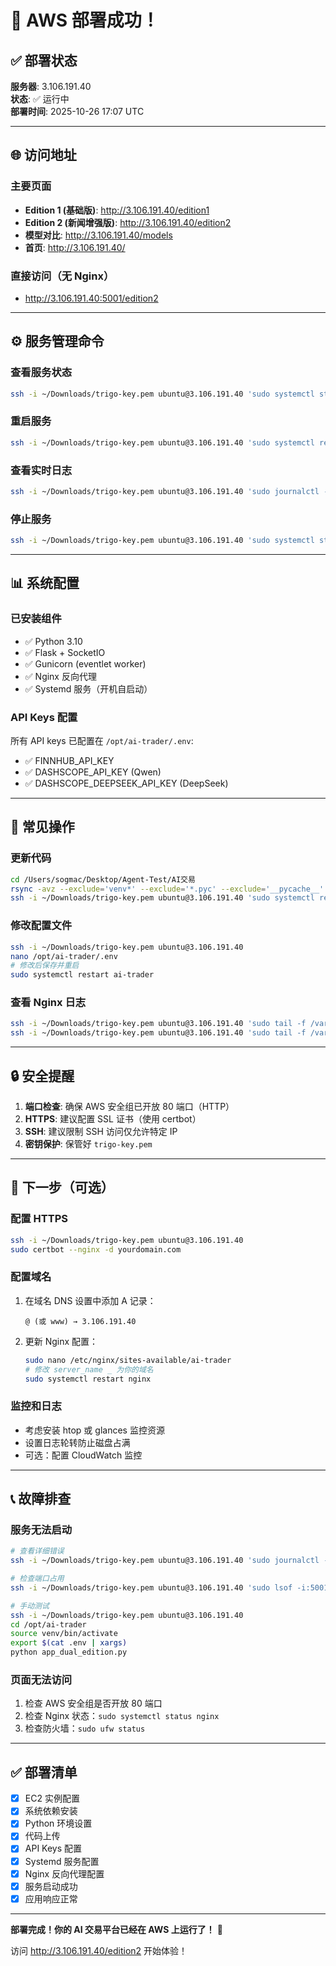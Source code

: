 # 🎉 AWS 部署成功！

## ✅ 部署状态

**服务器**: 3.106.191.40  
**状态**: ✅ 运行中  
**部署时间**: 2025-10-26 17:07 UTC

---

## 🌐 访问地址

### 主要页面
- **Edition 1 (基础版)**: http://3.106.191.40/edition1
- **Edition 2 (新闻增强版)**: http://3.106.191.40/edition2
- **模型对比**: http://3.106.191.40/models
- **首页**: http://3.106.191.40/

### 直接访问（无 Nginx）
- http://3.106.191.40:5001/edition2

---

## ⚙️ 服务管理命令

### 查看服务状态
```bash
ssh -i ~/Downloads/trigo-key.pem ubuntu@3.106.191.40 'sudo systemctl status ai-trader'
```

### 重启服务
```bash
ssh -i ~/Downloads/trigo-key.pem ubuntu@3.106.191.40 'sudo systemctl restart ai-trader'
```

### 查看实时日志
```bash
ssh -i ~/Downloads/trigo-key.pem ubuntu@3.106.191.40 'sudo journalctl -u ai-trader -f'
```

### 停止服务
```bash
ssh -i ~/Downloads/trigo-key.pem ubuntu@3.106.191.40 'sudo systemctl stop ai-trader'
```

---

## 📊 系统配置

### 已安装组件
- ✅ Python 3.10
- ✅ Flask + SocketIO
- ✅ Gunicorn (eventlet worker)
- ✅ Nginx 反向代理
- ✅ Systemd 服务（开机自启动）

### API Keys 配置
所有 API keys 已配置在 `/opt/ai-trader/.env`:
- ✅ FINNHUB_API_KEY
- ✅ DASHSCOPE_API_KEY (Qwen)
- ✅ DASHSCOPE_DEEPSEEK_API_KEY (DeepSeek)

---

## 🔧 常见操作

### 更新代码
```bash
cd /Users/sogmac/Desktop/Agent-Test/AI交易
rsync -avz --exclude='venv*' --exclude='*.pyc' --exclude='__pycache__' --exclude='.git' --exclude='*.log' -e 'ssh -i ~/Downloads/trigo-key.pem' . ubuntu@3.106.191.40:/opt/ai-trader/
ssh -i ~/Downloads/trigo-key.pem ubuntu@3.106.191.40 'sudo systemctl restart ai-trader'
```

### 修改配置文件
```bash
ssh -i ~/Downloads/trigo-key.pem ubuntu@3.106.191.40
nano /opt/ai-trader/.env
# 修改后保存并重启
sudo systemctl restart ai-trader
```

### 查看 Nginx 日志
```bash
ssh -i ~/Downloads/trigo-key.pem ubuntu@3.106.191.40 'sudo tail -f /var/log/nginx/ai-trader-access.log'
ssh -i ~/Downloads/trigo-key.pem ubuntu@3.106.191.40 'sudo tail -f /var/log/nginx/ai-trader-error.log'
```

---

## 🔒 安全提醒

1. **端口检查**: 确保 AWS 安全组已开放 80 端口（HTTP）
2. **HTTPS**: 建议配置 SSL 证书（使用 certbot）
3. **SSH**: 建议限制 SSH 访问仅允许特定 IP
4. **密钥保护**: 保管好 `trigo-key.pem`

---

## 🚀 下一步（可选）

### 配置 HTTPS
```bash
ssh -i ~/Downloads/trigo-key.pem ubuntu@3.106.191.40
sudo certbot --nginx -d yourdomain.com
```

### 配置域名
1. 在域名 DNS 设置中添加 A 记录：
   ```
   @ (或 www) → 3.106.191.40
   ```
2. 更新 Nginx 配置：
   ```bash
   sudo nano /etc/nginx/sites-available/ai-trader
   # 修改 server_name _ 为你的域名
   sudo systemctl restart nginx
   ```

### 监控和日志
- 考虑安装 htop 或 glances 监控资源
- 设置日志轮转防止磁盘占满
- 可选：配置 CloudWatch 监控

---

## 📞 故障排查

### 服务无法启动
```bash
# 查看详细错误
ssh -i ~/Downloads/trigo-key.pem ubuntu@3.106.191.40 'sudo journalctl -u ai-trader -n 100'

# 检查端口占用
ssh -i ~/Downloads/trigo-key.pem ubuntu@3.106.191.40 'sudo lsof -i:5001'

# 手动测试
ssh -i ~/Downloads/trigo-key.pem ubuntu@3.106.191.40
cd /opt/ai-trader
source venv/bin/activate
export $(cat .env | xargs)
python app_dual_edition.py
```

### 页面无法访问
1. 检查 AWS 安全组是否开放 80 端口
2. 检查 Nginx 状态：`sudo systemctl status nginx`
3. 检查防火墙：`sudo ufw status`

---

## ✅ 部署清单

- [x] EC2 实例配置
- [x] 系统依赖安装
- [x] Python 环境设置
- [x] 代码上传
- [x] API Keys 配置
- [x] Systemd 服务配置
- [x] Nginx 反向代理配置
- [x] 服务启动成功
- [x] 应用响应正常

---

**部署完成！你的 AI 交易平台已经在 AWS 上运行了！** 🎊

访问 http://3.106.191.40/edition2 开始体验！





